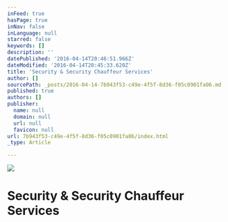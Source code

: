 ```yaml
---
inFeed: true
hasPage: true
inNav: false
inLanguage: null
starred: false
keywords: []
description: ''
datePublished: '2016-04-14T20:46:51.966Z'
dateModified: '2016-04-14T20:45:33.620Z'
title: 'Security & Security Chauffeur Services'
author: []
sourcePath: _posts/2016-04-14-7b943f53-c49e-4f5f-8d36-f05c0901fa06.md
published: true
authors: []
publisher:
  name: null
  domain: null
  url: null
  favicon: null
url: 7b943f53-c49e-4f5f-8d36-f05c0901fa06/index.html
_type: Article

---
```

![](https://the-grid-user-content.s3-us-west-2.amazonaws.com/446757cc-9012-439c-90ee-bf4be7eef6bf.jpg)

# Security & Security Chauffeur Services